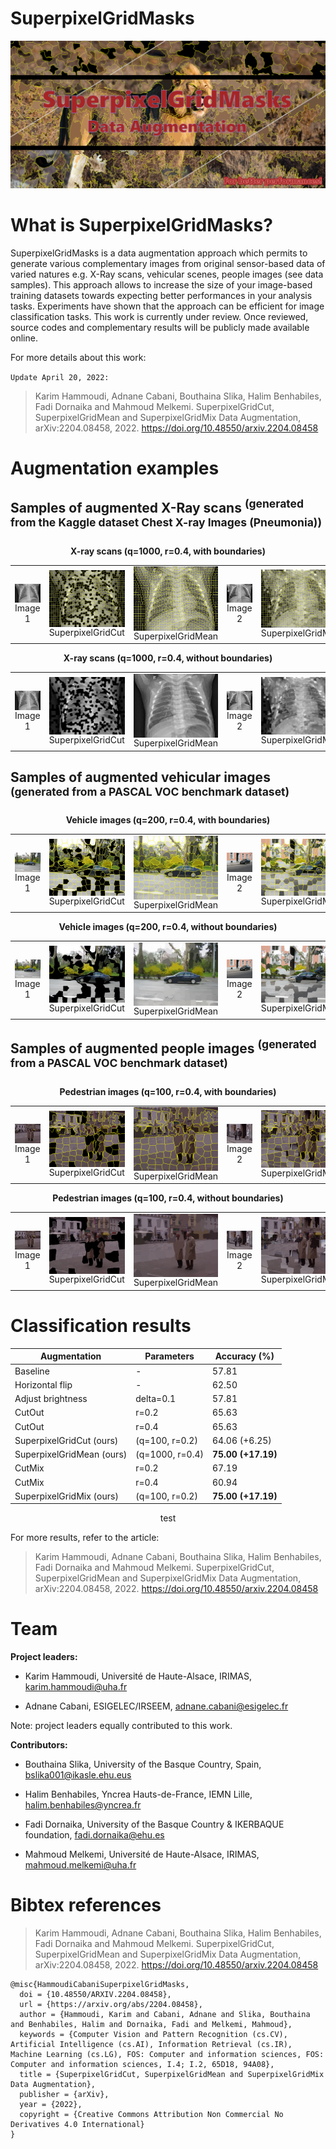 
# SuperpixelGridMasks

<img alt="SuperpixelGridMasks data augmentation" src="SuperpixelGridMasks.png"></img>

# What is SuperpixelGridMasks?

SuperpixelGridMasks is a data augmentation approach which permits to generate various complementary images from original sensor-based data of varied natures e.g. X-Ray scans,  vehicular scenes, people images (see data samples). This approach allows to increase the size of your image-based training datasets towards expecting better performances in your analysis tasks. Experiments have shown that the approach can be efficient for image classification tasks. This work is currently under review. Once reviewed, source codes and complementary results will be publicly made available online. 

For more details about this work:

`Update April 20, 2022:` 

> Karim Hammoudi, Adnane Cabani, Bouthaina Slika, Halim Benhabiles, Fadi Dornaika and Mahmoud Melkemi. SuperpixelGridCut, SuperpixelGridMean and SuperpixelGridMix Data Augmentation, arXiv:2204.08458, 2022. 
>  <a href=https://www.researchgate.net/publication/360062941_SuperpixelGridCut_SuperpixelGridMean_and_SuperpixelGridMix_Data_Augmentation>https://doi.org/10.48550/arxiv.2204.08458</a>


# Augmentation examples


## Samples of augmented X-Ray scans <sup>(generated from the Kaggle dataset Chest X-ray Images (Pneumonia))</sub>

<p align="center">
<div align="center">
<b>X-ray scans (q=1000, r=0.4, with boundaries)</b></div> 
</p>

<table>
<tr>
<td><img alt="X-Ray" width="175px" align="center" src="examples/xray_image1.jpeg"/> <br><div align="center">Image 1</div> </td>
<td><img alt="X-Ray" width="175px" align="center" src="examples/xray_SuperpixelGridCut1000P04boundaries.jpeg"/><br><div align="center">SuperpixelGridCut</div></td>
  <td><img alt="X-Ray" width="175px" align="center" src="examples/xray_SuperpixelGridMean1000P04boundaries.jpeg"/><br><div align="center">SuperpixelGridMean</div></td>
  <td><img alt="X-Ray" width="175px" align="center" src="examples/xray_image2.jpeg"/><br><div align="center">Image 2</div></td>
  <td><img alt="X-Ray" width="175px" align="center" src="examples/xray_SuperpixelGridMix1000P04boundaries.jpeg"/><br><div align="center">SuperpixelGridMix</div></td>
</tr>
</table>

<p align="center">
<div align="center">
<b>X-ray scans (q=1000, r=0.4, without boundaries)</b></div> 
</p>

<table>
<tr>
<td><img alt="X-Ray" width="175px" align="center" src="examples/xray_image1.jpeg"/><br><div align="center">Image 1</div> </td>
<td><img alt="X-Ray" width="175px" align="center" src="examples/xray_SuperpixelGridCut1000P04.jpeg"/><br><div align="center">SuperpixelGridCut</div></td>
  <td><img alt="X-Ray" width="175px" align="center" src="examples/xray_SuperpixelGridMean1000P04.jpeg"/><br><div align="center">SuperpixelGridMean</div></td>
  <td><img alt="X-Ray" width="175px" align="center" src="examples/xray_image2.jpeg"/><br><div align="center">Image 2</div></td>
  <td><img alt="X-Ray" width="175px" align="center" src="examples/xray_SuperpixelGridMix1000P04.jpeg"/><br><div align="center">SuperpixelGridMix</div></td>
</tr>
</table>

## Samples of augmented vehicular images <sup>(generated from a PASCAL VOC benchmark dataset)</sup>


<p align="center">
<div align="center">
<b>Vehicle images (q=200, r=0.4, with boundaries)</b></div> 
</p>

<table>
<tr>
<td><img alt="Car" width="175px" align="center" src="examples/car_image1.png"/> <br><div align="center">Image 1</div> </td>
<td><img alt="Car" width="175px" align="center" src="examples/car_SuperpixelGridCut200P04boundaries.jpeg"/><br><div align="center">SuperpixelGridCut</div></td>
  <td><img alt="Car" width="175px" align="center" src="examples/car_SuperpixelGridMean200P04boundaries.jpeg"/><br><div align="center">SuperpixelGridMean</div></td>
  <td><img alt="Car" width="175px" align="center" src="examples/car_image2.png"/><br><div align="center">Image 2</div></td>
  <td><img alt="Car" width="175px" align="center" src="examples/car_SuperpixelGridMix200P04boundaries.jpeg"/><br><div align="center">SuperpixelGridMix</div></td>
</tr>
</table>

<p align="center">
<div align="center">
<b>Vehicle images (q=200, r=0.4, without boundaries)</b></div> 
</p>

<table>
<tr>
<td><img alt="Car" width="175px" align="center" src="examples/car_image1.png"/><br><div align="center">Image 1</div> </td>
<td><img alt="Car" width="175px" align="center" src="examples/car_SuperpixelGridCut200P04.jpeg"/><br><div align="center">SuperpixelGridCut</div></td>
  <td><img alt="Car" width="175px" align="center" src="examples/car_SuperpixelGridMean200P04.jpeg"/><br><div align="center">SuperpixelGridMean</div></td>
  <td><img alt="Car" width="175px" align="center" src="examples/car_image2.png"/><br><div align="center">Image 2</div></td>
  <td><img alt="Car" width="175px" align="center" src="examples/car_SuperpixelGridMix200P04.jpeg"/><br><div align="center">SuperpixelGridMix</div></td>
</tr>
</table>

## Samples of augmented people images <sup>(generated from a PASCAL VOC benchmark dataset)</sup>


<p align="center">
<div align="center">
<b>Pedestrian images (q=100, r=0.4, with boundaries)</b></div> 
</p>

<table>
<tr>
<td>
<img alt="Person" width="175px" align="center" src="examples/person_189.png"/><br>
<div align="center">Image 1</div>
</td>
<td>
<img alt="Person" width="175px" align="center" src="examples/SEG100P0.4M0_person_18_AB.png"/><br>
<div align="center">SuperpixelGridCut</div>
</td>
<td><img alt="Person" width="175px" align="center" src="examples/SEG100P0.4M1_person_18_AB.png"/><br>
<div align="center">SuperpixelGridMean</div>
</td>
<td><img alt="Person" width="175px" align="center" src="examples/person_187.png"/><br><div align="center">Image 2</div></td>
<td><img alt="Person" width="175px" align="center" src="examples/person_189_AB.png"/><br>
<div align="center">SuperpixelGridMix</div>
</td>
</tr>
</table>

<p align="center">
<div align="center">
<b>Pedestrian images (q=100, r=0.4, without boundaries)</b></div> 
</p>

<table>
<tr>
<td>
<img alt="Person" width="175px" align="center" src="examples/person_189.png"/><br>
<div align="center">Image 1</div>
</td>
<td>
<img alt="Person" width="175px" align="center" src="examples/SEG100P0.4M0_person_18_A.png"/><br>
<div align="center">SuperpixelGridCut</div>
</td>
<td><img alt="Person" width="175px" align="center" src="examples/SEG100P0.4M1_person_18_A.png"/><br>
<div align="center">SuperpixelGridMean</div>
</td>
<td><img alt="Person" width="175px" align="center" src="examples/person_187.png"/><br><div align="center">Image 2</div></td>
<td><img alt="Person" width="175px" align="center" src="examples/person_189_A.png"/><br>
<div align="center">SuperpixelGridMix</div>
</td>
</tr>
</table>

# Classification results

<div align="center">
  
| Augmentation              | Parameters      | Accuracy (%)       |
|---------------------------|-----------------|--------------------|
| Baseline                  |        -        |        57.81       |
| Horizontal flip           |        -        |        62.50       |
| Adjust brightness         |    delta=0.1    |        57.81       |
| CutOut                    |      r=0.2      |        65.63       |
| CutOut                    |      r=0.4      |        65.63       |
| SuperpixelGridCut (ours)  |  (q=100, r=0.2) |64.06 (+6.25)       |
| SuperpixelGridMean (ours) | (q=1000, r=0.4) | **75.00 (+17.19)** |
| CutMix                    |      r=0.2      |        67.19       |
| CutMix                    |      r=0.4      |        60.94       |
| SuperpixelGridMix (ours)  |  (q=100, r=0.2) | **75.00 (+17.19)** |
  test
</div>

For more results, refer to the article:
> Karim Hammoudi, Adnane Cabani, Bouthaina Slika, Halim Benhabiles, Fadi Dornaika and Mahmoud Melkemi. SuperpixelGridCut, SuperpixelGridMean and SuperpixelGridMix Data Augmentation, arXiv:2204.08458, 2022. 
>  <a href=https://doi.org/10.48550/arxiv.2204.08458>https://doi.org/10.48550/arxiv.2204.08458</a>

# Team

<b>Project leaders: </b>

- Karim Hammoudi, Université de Haute-Alsace, IRIMAS, [karim.hammoudi@uha.fr](mailto:karim.hammoudi@uha.fr)

- Adnane Cabani, ESIGELEC/IRSEEM, [adnane.cabani@esigelec.fr](mailto:adnane.cabani@esigelec.fr)

Note: project leaders equally contributed to this work.

<b>Contributors: </b>

- Bouthaina Slika, University of the Basque Country, Spain, [bslika001@ikasle.ehu.eus](mailto:bslika001@ikasle.ehu.eus)

- Halim Benhabiles, Yncrea Hauts-de-France, IEMN Lille, [halim.benhabiles@yncrea.fr](mailto:halim.benhabiles@yncrea.fr)

- Fadi Dornaika, University of the Basque Country \& IKERBAQUE foundation, [fadi.dornaika@ehu.es](mailto:fadi.dornaika@ehu.es)

- Mahmoud Melkemi, Université de Haute-Alsace, IRIMAS, [mahmoud.melkemi@uha.fr](mailto:mahmoud.melkemi@uha.fr)


# Bibtex references

> Karim Hammoudi, Adnane Cabani, Bouthaina Slika, Halim Benhabiles, Fadi Dornaika and Mahmoud Melkemi. SuperpixelGridCut, SuperpixelGridMean and SuperpixelGridMix Data Augmentation, arXiv:2204.08458, 2022. 
>  <a href=https://doi.org/10.48550/arxiv.2204.08458>https://doi.org/10.48550/arxiv.2204.08458</a>

```
@misc{HammoudiCabaniSuperpixelGridMasks,
  doi = {10.48550/ARXIV.2204.08458},
  url = {https://arxiv.org/abs/2204.08458},
  author = {Hammoudi, Karim and Cabani, Adnane and Slika, Bouthaina and Benhabiles, Halim and Dornaika, Fadi and Melkemi, Mahmoud},
  keywords = {Computer Vision and Pattern Recognition (cs.CV), Artificial Intelligence (cs.AI), Information Retrieval (cs.IR), Machine Learning (cs.LG), FOS: Computer and information sciences, FOS: Computer and information sciences, I.4; I.2, 65D18, 94A08},
  title = {SuperpixelGridCut, SuperpixelGridMean and SuperpixelGridMix Data Augmentation},
  publisher = {arXiv},
  year = {2022},
  copyright = {Creative Commons Attribution Non Commercial No Derivatives 4.0 International}
}

